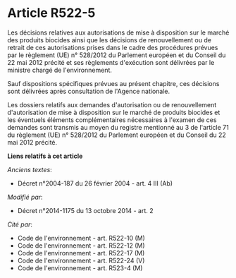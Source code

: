 # Article R522-5

Les décisions relatives aux autorisations de mise à disposition sur le marché des produits biocides ainsi que les décisions
de renouvellement ou de retrait de ces autorisations prises dans le cadre des procédures prévues par le règlement (UE) n°
528/2012 du Parlement européen et du Conseil du 22 mai 2012 précité et ses règlements d'exécution sont délivrées par le
ministre chargé de l'environnement. 

Sauf dispositions spécifiques prévues au présent chapitre, ces décisions sont délivrées après consultation de l'Agence
nationale. 

Les dossiers relatifs aux demandes d'autorisation ou de renouvellement d'autorisation de mise à disposition sur le marché de
produits biocides et les éventuels éléments complémentaires nécessaires à l'examen de ces demandes sont transmis au moyen du
registre mentionné au 3 de l'article 71 du règlement (UE) n° 528/2012 du Parlement européen et du Conseil du 22 mai 2012
précité.

**Liens relatifs à cet article**

_Anciens textes_:

  - Décret n°2004-187 du 26 février 2004 - art. 4 III (Ab)

_Modifié par_:

  - Décret n°2014-1175 du 13 octobre 2014 - art. 2

_Cité par_:

  - Code de l'environnement - art. R522-10 (M)
  - Code de l'environnement - art. R522-12 (M)
  - Code de l'environnement - art. R522-17 (M)
  - Code de l'environnement - art. R522-24 (V)
  - Code de l'environnement - art. R523-4 (M)
